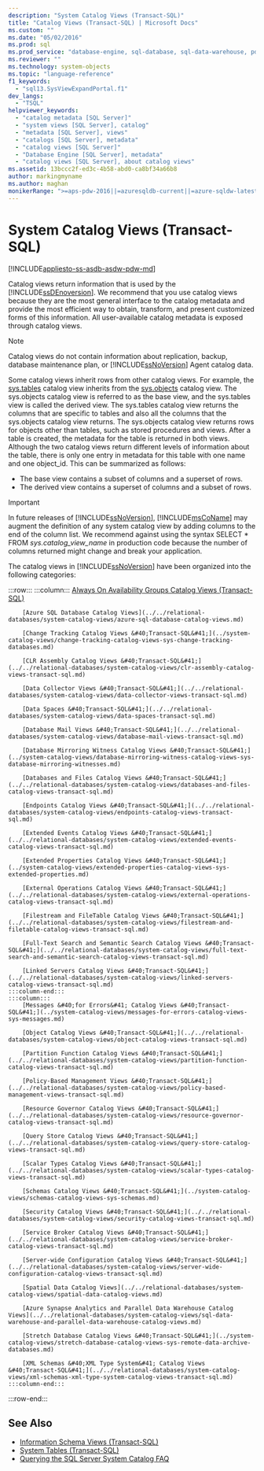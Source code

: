 ```yaml
---
description: "System Catalog Views (Transact-SQL)"
title: "Catalog Views (Transact-SQL) | Microsoft Docs"
ms.custom: ""
ms.date: "05/02/2016"
ms.prod: sql
ms.prod_service: "database-engine, sql-database, sql-data-warehouse, pdw"
ms.reviewer: ""
ms.technology: system-objects
ms.topic: "language-reference"
f1_keywords: 
  - "sql13.SysViewExpandPortal.f1"
dev_langs: 
  - "TSQL"
helpviewer_keywords: 
  - "catalog metadata [SQL Server]"
  - "system views [SQL Server], catalog"
  - "metadata [SQL Server], views"
  - "catalogs [SQL Server], metadata"
  - "catalog views [SQL Server]"
  - "Database Engine [SQL Server], metadata"
  - "catalog views [SQL Server], about catalog views"
ms.assetid: 13bccc2f-ed3c-4b58-abd0-ca8bf34a66b8
author: markingmyname
ms.author: maghan
monikerRange: ">=aps-pdw-2016||=azuresqldb-current||=azure-sqldw-latest||>=sql-server-2016||=sqlallproducts-allversions||>=sql-server-linux-2017||=azuresqldb-mi-current"
---
```

# System Catalog Views (Transact-SQL)

[!INCLUDE[appliesto-ss-asdb-asdw-pdw-md](../../includes/appliesto-ss-asdb-asdw-pdw-md.md)]

Catalog views return information that is used by the [!INCLUDE[ssDEnoversion](../../includes/ssdenoversion-md.md)]. We recommend that you use catalog views because they are the most general interface to the catalog metadata and provide the most efficient way to obtain, transform, and present customized forms of this information. All user-available catalog metadata is exposed through catalog views.

> [!NOTE]
> Catalog views do not contain information about replication, backup, database maintenance plan, or [!INCLUDE[ssNoVersion](../../includes/ssnoversion-md.md)] Agent catalog data.

 Some catalog views inherit rows from other catalog views. For example, the [sys.tables](../../relational-databases/system-catalog-views/sys-tables-transact-sql.md) catalog view inherits from the [sys.objects](../../relational-databases/system-catalog-views/sys-objects-transact-sql.md) catalog view. The sys.objects catalog view is referred to as the base view, and the sys.tables view is called the derived view. The sys.tables catalog view returns the columns that are specific to tables and also all the columns that the sys.objects catalog view returns. The sys.objects catalog view returns rows for objects other than tables, such as stored procedures and views. After a table is created, the metadata for the table is returned in both views. Although the two catalog views return different levels of information about the table, there is only one entry in metadata for this table with one name and one object_id. This can be summarized as follows:

- The base view contains a subset of columns and a superset of rows.
- The derived view contains a superset of columns and a subset of rows.

> [!IMPORTANT]
> In future releases of [!INCLUDE[ssNoVersion](../../includes/ssnoversion-md.md)], [!INCLUDE[msCoName](../../includes/msconame-md.md)] may augment the definition of any system catalog view by adding columns to the end of the column list. We recommend against using the syntax SELECT \* FROM *sys.catalog_view_name* in production code because the number of columns returned might change and break your application.

The catalog views in [!INCLUDE[ssNoVersion](../../includes/ssnoversion-md.md)] have been organized into the following categories:

:::row:::
    :::column:::
        [Always On Availability Groups Catalog Views &#40;Transact-SQL&#41;](../../relational-databases/system-catalog-views/always-on-availability-groups-catalog-views-transact-sql.md)
        
        [Azure SQL Database Catalog Views](../../relational-databases/system-catalog-views/azure-sql-database-catalog-views.md)
        
        [Change Tracking Catalog Views &#40;Transact-SQL&#41;](../system-catalog-views/change-tracking-catalog-views-sys-change-tracking-databases.md)
        
        [CLR Assembly Catalog Views &#40;Transact-SQL&#41;](../../relational-databases/system-catalog-views/clr-assembly-catalog-views-transact-sql.md)
        
        [Data Collector Views &#40;Transact-SQL&#41;](../../relational-databases/system-catalog-views/data-collector-views-transact-sql.md)
        
        [Data Spaces &#40;Transact-SQL&#41;](../../relational-databases/system-catalog-views/data-spaces-transact-sql.md)
        
        [Database Mail Views &#40;Transact-SQL&#41;](../../relational-databases/system-catalog-views/database-mail-views-transact-sql.md)
        
        [Database Mirroring Witness Catalog Views &#40;Transact-SQL&#41;](../system-catalog-views/database-mirroring-witness-catalog-views-sys-database-mirroring-witnesses.md)
        
        [Databases and Files Catalog Views &#40;Transact-SQL&#41;](../../relational-databases/system-catalog-views/databases-and-files-catalog-views-transact-sql.md)
        
        [Endpoints Catalog Views &#40;Transact-SQL&#41;](../../relational-databases/system-catalog-views/endpoints-catalog-views-transact-sql.md)
        
        [Extended Events Catalog Views &#40;Transact-SQL&#41;](../../relational-databases/system-catalog-views/extended-events-catalog-views-transact-sql.md)
        
        [Extended Properties Catalog Views &#40;Transact-SQL&#41;](../system-catalog-views/extended-properties-catalog-views-sys-extended-properties.md)
        
        [External Operations Catalog Views &#40;Transact-SQL&#41;](../../relational-databases/system-catalog-views/external-operations-catalog-views-transact-sql.md)
        
        [Filestream and FileTable Catalog Views &#40;Transact-SQL&#41;](../../relational-databases/system-catalog-views/filestream-and-filetable-catalog-views-transact-sql.md)
        
        [Full-Text Search and Semantic Search Catalog Views &#40;Transact-SQL&#41;](../../relational-databases/system-catalog-views/full-text-search-and-semantic-search-catalog-views-transact-sql.md)
        
        [Linked Servers Catalog Views &#40;Transact-SQL&#41;](../../relational-databases/system-catalog-views/linked-servers-catalog-views-transact-sql.md)
    :::column-end:::
    :::column:::
        [Messages &#40;for Errors&#41; Catalog Views &#40;Transact-SQL&#41;](../system-catalog-views/messages-for-errors-catalog-views-sys-messages.md)
        
        [Object Catalog Views &#40;Transact-SQL&#41;](../../relational-databases/system-catalog-views/object-catalog-views-transact-sql.md)
        
        [Partition Function Catalog Views &#40;Transact-SQL&#41;](../../relational-databases/system-catalog-views/partition-function-catalog-views-transact-sql.md)
        
        [Policy-Based Management Views &#40;Transact-SQL&#41;](../../relational-databases/system-catalog-views/policy-based-management-views-transact-sql.md)
        
        [Resource Governor Catalog Views &#40;Transact-SQL&#41;](../../relational-databases/system-catalog-views/resource-governor-catalog-views-transact-sql.md)
        
        [Query Store Catalog Views &#40;Transact-SQL&#41;](../../relational-databases/system-catalog-views/query-store-catalog-views-transact-sql.md)
        
        [Scalar Types Catalog Views &#40;Transact-SQL&#41;](../../relational-databases/system-catalog-views/scalar-types-catalog-views-transact-sql.md)
        
        [Schemas Catalog Views &#40;Transact-SQL&#41;](../system-catalog-views/schemas-catalog-views-sys-schemas.md)
        
        [Security Catalog Views &#40;Transact-SQL&#41;](../../relational-databases/system-catalog-views/security-catalog-views-transact-sql.md)
        
        [Service Broker Catalog Views &#40;Transact-SQL&#41;](../../relational-databases/system-catalog-views/service-broker-catalog-views-transact-sql.md)
        
        [Server-wide Configuration Catalog Views &#40;Transact-SQL&#41;](../../relational-databases/system-catalog-views/server-wide-configuration-catalog-views-transact-sql.md)
        
        [Spatial Data Catalog Views](../../relational-databases/system-catalog-views/spatial-data-catalog-views.md)
        
        [Azure Synapse Analytics and Parallel Data Warehouse Catalog Views](../../relational-databases/system-catalog-views/sql-data-warehouse-and-parallel-data-warehouse-catalog-views.md)
        
        [Stretch Database Catalog Views &#40;Transact-SQL&#41;](../system-catalog-views/stretch-database-catalog-views-sys-remote-data-archive-databases.md)
        
        [XML Schemas &#40;XML Type System&#41; Catalog Views &#40;Transact-SQL&#41;](../../relational-databases/system-catalog-views/xml-schemas-xml-type-system-catalog-views-transact-sql.md)
    :::column-end:::
:::row-end:::

## See Also

- [Information Schema Views &#40;Transact-SQL&#41;](../../relational-databases/system-information-schema-views/system-information-schema-views-transact-sql.md)
- [System Tables &#40;Transact-SQL&#41;](../../relational-databases/system-tables/system-tables-transact-sql.md)
- [Querying the SQL Server System Catalog FAQ](../../relational-databases/system-catalog-views/querying-the-sql-server-system-catalog-faq.md)
